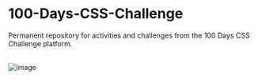 # 100-Days-CSS-Challenge
Permanent repository for activities and challenges from the 100 Days CSS Challenge platform.<br><br>

![image](https://github.com/user-attachments/assets/5f764ae7-b8dc-4b05-ae2d-73ba0f20e80f)

